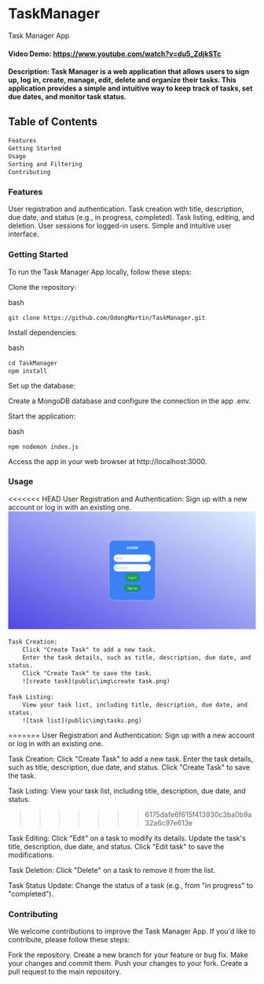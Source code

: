 # TaskManager
Task Manager App

#### Video Demo: https://www.youtube.com/watch?v=du5_ZdjkSTc

#### Description: Task Manager is a web application that allows users to sign up, log in, create, manage, edit, delete and organize their tasks. This application provides a simple and intuitive way to keep track of tasks, set due dates, and monitor task status.

## Table of Contents

    Features
    Getting Started
    Usage
    Sorting and Filtering
    Contributing

### Features

User registration and authentication.
Task creation with title, description, due date, and status (e.g., in progress, completed).
Task listing, editing, and deletion.
User sessions for logged-in users.
Simple and intuitive user interface.

### Getting Started

To run the Task Manager App locally, follow these steps:

Clone the repository:

bash

    git clone https://github.com/OdongMartin/TaskManager.git

Install dependencies:

bash

    cd TaskManager
    npm install

Set up the database:

Create a MongoDB database and configure the connection in the app .env.

Start the application:

bash

    npm nodemon index.js


Access the app in your web browser at http://localhost:3000.

### Usage

<<<<<<< HEAD
    User Registration and Authentication:
        Sign up with a new account or log in with an existing one.
        ![login](public\img\login.png)

    Task Creation:
        Click "Create Task" to add a new task.
        Enter the task details, such as title, description, due date, and status.
        Click "Create Task" to save the task.
        ![create task](public\img\create task.png)

    Task Listing:
        View your task list, including title, description, due date, and status.
        ![task list](public\img\tasks.png)
=======
User Registration and Authentication:
    Sign up with a new account or log in with an existing one.

Task Creation:
    Click "Create Task" to add a new task.
    Enter the task details, such as title, description, due date, and status.
    Click "Create Task" to save the task.

Task Listing:
    View your task list, including title, description, due date, and status.
>>>>>>> 6175dafe6f615f413930c3ba0b9a32a6c97e613e

Task Editing:
    Click "Edit" on a task to modify its details.
    Update the task's title, description, due date, and status.
    Click "Edit task" to save the modifications.

Task Deletion:
    Click "Delete" on a task to remove it from the list.

Task Status Update:
    Change the status of a task (e.g., from "in progress" to "completed").

### Contributing

We welcome contributions to improve the Task Manager App. If you'd like to contribute, please follow these steps:

Fork the repository.
Create a new branch for your feature or bug fix.
Make your changes and commit them.
Push your changes to your fork.
Create a pull request to the main repository.

